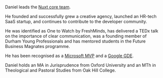 Daniel leads the [Nuxt core team](https://nuxt.com).

He founded and successfully grew a creative agency, launched an HR-tech SaaS startup, and
continues to contribute to the developer community.

He was identified as One to Watch by FreshMinds, has delivered a TEDx talk on the importance of
clear communication, was a founding member of Durham Young Professionals and has mentored students
in the Future Business Magnates programme.

He has been recognised as a [Microsoft MVP](https://mvp.microsoft.com/) and a [Google GDE](https://developers.google.com/community/experts/).

Daniel holds an MA in Jurisprudence from Oxford University and an MTh in Theological and Pastoral
Studies from Oak Hill College.
